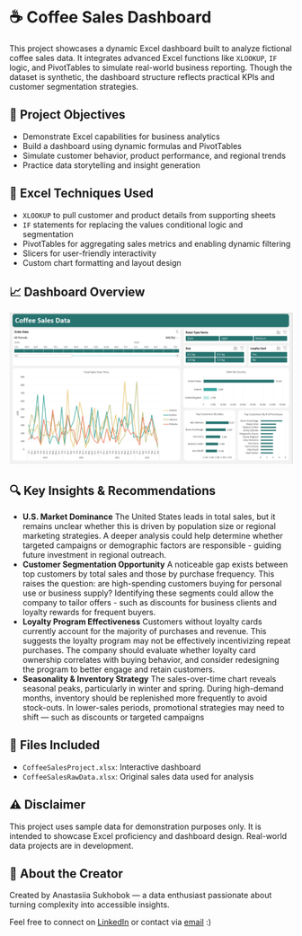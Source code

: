 # ☕ Coffee Sales Dashboard

This project showcases a dynamic Excel dashboard built to analyze fictional coffee sales data. It integrates advanced Excel functions like `XLOOKUP`, `IF` logic, and PivotTables to simulate real-world business reporting. Though the dataset is synthetic, the dashboard structure reflects practical KPIs and customer segmentation strategies.

## 🎯 Project Objectives

- Demonstrate Excel capabilities for business analytics
- Build a dashboard using dynamic formulas and PivotTables
- Simulate customer behavior, product performance, and regional trends
- Practice data storytelling and insight generation

## 🧠 Excel Techniques Used

- `XLOOKUP` to pull customer and product details from supporting sheets
- `IF` statements for replacing the values conditional logic and segmentation
- PivotTables for aggregating sales metrics and enabling dynamic filtering
- Slicers for user-friendly interactivity
- Custom chart formatting and layout design

## 📈 Dashboard Overview
![Dashboard Overview](CoffeeSalesDashboard.png)

## 🔍 Key Insights & Recommendations

- **U.S. Market Dominance**
The United States leads in total sales, but it remains unclear whether this is driven by population size or regional marketing strategies. A deeper analysis could help determine whether targeted campaigns or demographic factors are responsible - guiding future investment in regional outreach.
- **Customer Segmentation Opportunity**
A noticeable gap exists between top customers by total sales and those by purchase frequency. This raises the question: are high-spending customers buying for personal use or business supply? Identifying these segments could allow the company to tailor offers - such as discounts for business clients and loyalty rewards for frequent buyers.
- **Loyalty Program Effectiveness**
Customers without loyalty cards currently account for the majority of purchases and revenue. This suggests the loyalty program may not be effectively incentivizing repeat purchases. The company should evaluate whether loyalty card ownership correlates with buying behavior, and consider redesigning the program to better engage and retain customers.
- **Seasonality & Inventory Strategy**
The sales-over-time chart reveals seasonal peaks, particularly in winter and spring. During high-demand months, inventory should be replenished more frequently to avoid stock-outs. In lower-sales periods, promotional strategies may need to shift — such as discounts or targeted campaigns

## 📁 Files Included

- `CoffeeSalesProject.xlsx`: Interactive dashboard
- `CoffeeSalesRawData.xlsx`: Original sales data used for analysis

## ⚠️ Disclaimer

This project uses sample data for demonstration purposes only. It is intended to showcase Excel proficiency and dashboard design. Real-world data projects are in development.

## 👤 About the Creator

Created by Anastasiia Sukhobok — a data enthusiast passionate about turning complexity into accessible insights.

Feel free to connect on [LinkedIn](https://www.linkedin.com/in/anastasiia-sukhobok/) or contact via [email](mailto:nastia.sukhobok@gmail.com)  :)


